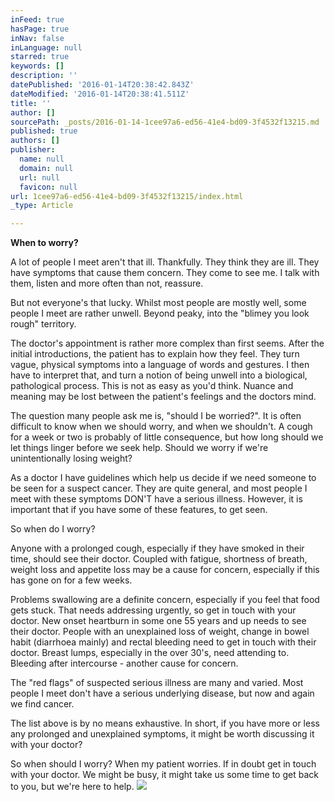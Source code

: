 ```yaml
---
inFeed: true
hasPage: true
inNav: false
inLanguage: null
starred: true
keywords: []
description: ''
datePublished: '2016-01-14T20:38:42.843Z'
dateModified: '2016-01-14T20:38:41.511Z'
title: ''
author: []
sourcePath: _posts/2016-01-14-1cee97a6-ed56-41e4-bd09-3f4532f13215.md
published: true
authors: []
publisher:
  name: null
  domain: null
  url: null
  favicon: null
url: 1cee97a6-ed56-41e4-bd09-3f4532f13215/index.html
_type: Article

---
```

**When to worry?**

A lot of people I meet aren't that ill. Thankfully. They think they are ill. They have symptoms that cause them concern. They come to see me. I talk with them, listen and more often than not, reassure.

But not everyone's that lucky. Whilst most people are mostly well, some people I meet are rather unwell. Beyond peaky, into the "blimey you look rough" territory.

The doctor's appointment is rather more complex than first seems. After the initial introductions, the patient has to explain how they feel. They turn vague, physical symptoms into a language of words and gestures. I then have to interpret that, and turn a notion of being unwell into a biological, pathological process. This is not as easy as you'd think. Nuance and meaning may be lost between the patient's feelings and the doctors mind.

The question many people ask me is, "should I be worried?". It is often difficult to know when we should worry, and when we shouldn't. A cough for a week or two is probably of little consequence, but how long should we let things linger before we seek help. Should we worry if we're unintentionally losing weight?

As a doctor I have guidelines which help us decide if we need someone to be seen for a suspect cancer. They are quite general, and most people I meet with these symptoms DON'T have a serious illness. However, it is important that if you have some of these features, to get seen.

So when do I worry?

Anyone with a prolonged cough, especially if they have smoked in their time, should see their doctor. Coupled with fatigue, shortness of breath, weight loss and appetite loss may be a cause for concern, especially if this has gone on for a few weeks.

Problems swallowing are a definite concern, especially if you feel that food gets stuck. That needs addressing urgently, so get in touch with your doctor. New onset heartburn in some one 55 years and up needs to see their doctor. People with an unexplained loss of weight, change in bowel habit (diarrhoea mainly) and rectal bleeding need to get in touch with their doctor. Breast lumps, especially in the over 30's, need attending to. Bleeding after intercourse - another cause for concern.

The "red flags" of suspected serious illness are many and varied. Most people I meet don't have a serious underlying disease, but now and again we find cancer.

The list above is by no means exhaustive. In short, if you have more or less any prolonged and unexplained symptoms, it might be worth discussing it with your doctor?

So when should I worry? When my patient worries. If in doubt get in touch with your doctor. We might be busy, it might take us some time to get back to you, but we're here to help.
![](https://the-grid-user-content.s3-us-west-2.amazonaws.com/a9ca8d76-f1ae-4b18-9d58-82403788e0ae.jpg)